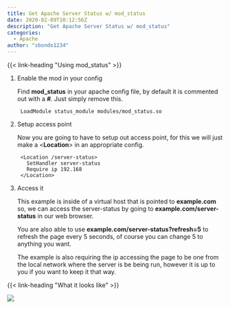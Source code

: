 ```yaml
---
title: Get Apache Server Status w/ mod_status
date: 2020-02-09T10:12:56Z
description: "Get Apache Server Status w/ mod_status"
categories:
  - Apache
author: "sbondo1234"
---
```


{{< link-heading "Using mod_status" >}}

1. Enable the mod in your config

    Find **mod_status** in your apache config file, by default it is commented
    out with a **#**. Just simply remove this.

        LoadModule status_module modules/mod_status.so

2. Setup access point

    Now you are going to have to setup out access point, for this we will just
    make a <**Location**> in an appropriate config.

        <Location /server-status>
          SetHandler server-status
          Require ip 192.168
        </Location>

3. Access it

    This example is inside of a virtual host that is pointed to **example.com**
    so, we can access the server-status by going to **example.com/server-status**
    in our web browser.

    You are also able to use **example.com/server-status?refresh=5** to refresh
    the page every 5 seconds, of course you can change 5 to anything you want.

    The example is also requiring the ip accessing the page to be one from the
    local network where the server is be being run, however it is up to you if
    you want to keep it that way.

{{< link-heading "What it looks like" >}}

![](https://ul.sbond.co/i/log/apache/status.png)
